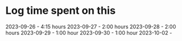 # Log time spent on this

2023-09-26 - 4:15 hours
2023-09-27 - 2:00 hours
2023-09-28 - 2:00 hours
2023-09-29 - 1:00 hour
2023-09-30 - 1:00 hour
2023-10-02 -
